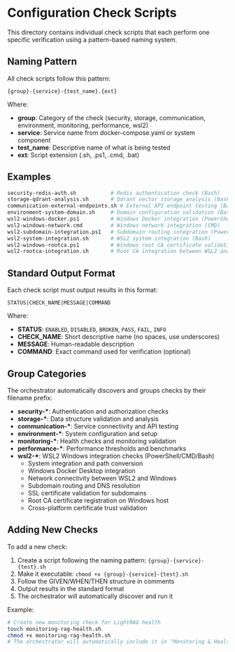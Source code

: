 # Configuration Check Scripts

This directory contains individual check scripts that each perform one specific verification using a pattern-based naming system.

## Naming Pattern

All check scripts follow this pattern:
```
{group}-{service}-{test_name}.{ext}
```

Where:
- **group**: Category of the check (security, storage, communication, environment, monitoring, performance, wsl2)
- **service**: Service name from docker-compose.yaml or system component
- **test_name**: Descriptive name of what is being tested
- **ext**: Script extension (.sh, .ps1, .cmd, .bat)

## Examples

```bash
security-redis-auth.sh           # Redis authentication check (Bash)
storage-qdrant-analysis.sh       # Qdrant vector storage analysis (Bash)
communication-external-endpoints.sh # External API endpoint testing (Bash)
environment-system-domain.sh     # Domain configuration validation (Bash)
wsl2-windows-docker.ps1          # Windows Docker integration (PowerShell)
wsl2-windows-network.cmd         # Windows network integration (CMD)
wsl2-subdomain-integration.ps1   # Subdomain routing integration (PowerShell)
wsl2-system-integration.sh       # WSL2 system integration (Bash)
wsl2-windows-rootca.ps1          # Windows root CA certificate validation (PowerShell)
wsl2-rootca-integration.sh       # Root CA integration between WSL2 and Windows (Bash)
```

## Standard Output Format

Each check script must output results in this format:

```
STATUS|CHECK_NAME|MESSAGE|COMMAND
```

Where:
- **STATUS**: `ENABLED`, `DISABLED`, `BROKEN`, `PASS`, `FAIL`, `INFO`
- **CHECK_NAME**: Short descriptive name (no spaces, use underscores)
- **MESSAGE**: Human-readable description
- **COMMAND**: Exact command used for verification (optional)

## Group Categories

The orchestrator automatically discovers and groups checks by their filename prefix:

- **security-\***: Authentication and authorization checks
- **storage-\***: Data structure validation and analysis
- **communication-\***: Service connectivity and API testing
- **environment-\***: System configuration and setup
- **monitoring-\***: Health checks and monitoring validation
- **performance-\***: Performance thresholds and benchmarks
- **wsl2-\***: WSL2 Windows integration checks (PowerShell/CMD/Bash)
  - System integration and path conversion
  - Windows Docker Desktop integration
  - Network connectivity between WSL2 and Windows
  - Subdomain routing and DNS resolution
  - SSL certificate validation for subdomains
  - Root CA certificate registration on Windows host
  - Cross-platform certificate trust validation

## Adding New Checks

To add a new check:

1. Create a script following the naming pattern: `{group}-{service}-{test}.sh`
2. Make it executable: `chmod +x {group}-{service}-{test}.sh`
3. Follow the GIVEN/WHEN/THEN structure in comments
4. Output results in the standard format
5. The orchestrator will automatically discover and run it

Example:
```bash
# Create new monitoring check for LightRAG health
touch monitoring-rag-health.sh
chmod +x monitoring-rag-health.sh
# The orchestrator will automatically include it in "Monitoring & Health" category
```
